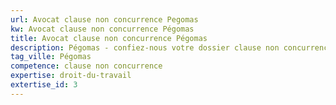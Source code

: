 ```yaml
---
url: Avocat clause non concurrence Pegomas
kw: Avocat clause non concurrence Pégomas
title: Avocat clause non concurrence Pégomas
description: Pégomas - confiez-nous votre dossier clause non concurrence
tag_ville: Pégomas
competence: clause non concurrence
expertise: droit-du-travail
extertise_id: 3
---
```

